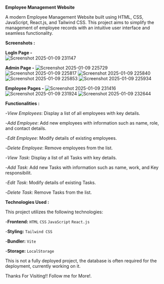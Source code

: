 **Employee Management Website**

  A modern Employee Management Website built using HTML, CSS, JavaScript, React.js, and Tailwind CSS. This project aims to simplify the management of employee records with     an intuitive user interface and seamless functionality.

**Screenshots :**  

**LogIn Page -**    
  ![Screenshot 2025-01-09 231147](https://github.com/user-attachments/assets/388a21bf-8be3-4fd7-a242-b5edac8ed31a)
  
**Admin Page -**
    ![Screenshot 2025-01-09 225729](https://github.com/user-attachments/assets/7e557cba-82d9-4c20-8bda-f05676bbb7a4)
    ![Screenshot 2025-01-09 225817](https://github.com/user-attachments/assets/98f906b1-433b-4d96-be8e-30c6a45f4f67)
    ![Screenshot 2025-01-09 225840](https://github.com/user-attachments/assets/ba0cf860-5b46-422e-a28d-094e523d02ce)
    ![Screenshot 2025-01-09 225853](https://github.com/user-attachments/assets/7a4b3b27-5196-472d-8889-34885bfd5f7c)
    ![Screenshot 2025-01-09 225934](https://github.com/user-attachments/assets/48919f02-7fb7-4c20-9a39-ae42e1faff8e)
  
**Employee Pages -**
    ![Screenshot 2025-01-09 231416](https://github.com/user-attachments/assets/6b92a277-8c80-4cf1-a882-192862fda20c)
    ![Screenshot 2025-01-09 231924](https://github.com/user-attachments/assets/e8dd4f52-295f-4a7f-9400-4ec20cc649c8)
    ![Screenshot 2025-01-09 232644](https://github.com/user-attachments/assets/8ee54ee2-2268-4917-b932-d556ef417831)

**Functionalities :**

  -_View Employees_: Display a list of all employees with key details.
  
  -_Add Employee_: Add new employees with information such as name, role, and contact details.
  
  -_Edit Employee_: Modify details of existing employees.
  
  -_Delete Employee_: Remove employees from the list.
  
  -_View Task_: Display a list of all Tasks with key details.
  
  -_Add Task_: Add new Tasks with information such as name, work, and Key responsibilit. 
  
  -_Edit Task_: Modify details of existing Tasks.
  
  -_Delete Task_: Remove Tasks from the list.
  

**Technologies Used :**

  This project utilizes the following technologies:

  -**Frontend:**
    `HTML`
    `CSS`
    `JavaScript`
    `React.js`
    
  -**Styling:**
    `Tailwind CSS`
    
  -**Bundler:**
    `Vite`
    
  -**Storage:**
    `LocalStorage`

This is not a fully deployed project, the database is often required for the deployment, currently working on it.

Thanks For Visiting!! Follow me for More!.
